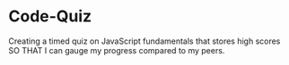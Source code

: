 # Code-Quiz
Creating a timed quiz on JavaScript fundamentals that stores high scores SO THAT I can gauge my progress compared to my peers.
